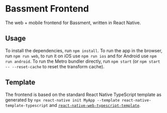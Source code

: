 # Bassment Frontend

The web + mobile frontend for Bassment, written in React Native.

## Usage

To install the dependencies, run `npm install`. To run the app in the browser, run `npm run web`, to run it on iOS use `npm run ios` and for Android use `npm run android`. To run the Metro bundler directly, run `npm start` (or `npm start -- --reset-cache` to reset the transform cache).

## Template

The frontend is based on the standard React Native TypeScript template as generated by `npx react-native init MyApp --template react-native-template-typescript` and [`react-native-web-typescript-template`](https://github.com/vemarav/react-native-web-typescript-template).
